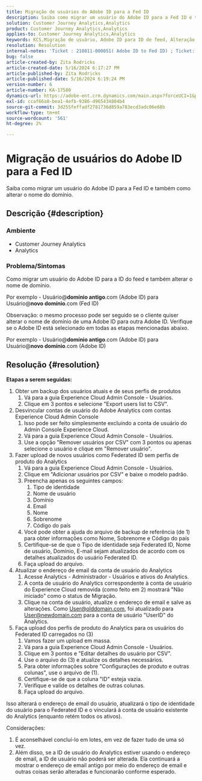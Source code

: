 ```yaml
---
title: Migração de usuários do Adobe ID para a Fed ID
description: Saiba como migrar um usuário do Adobe ID para a Fed ID e também como alterar o nome do domínio.
solution: Customer Journey Analytics,Analytics
product: Customer Journey Analytics,Analytics
applies-to: Customer Journey Analytics,Analytics
keywords: KCS,Migração de usuário, Adobe ID para ID de feed, Alteração de domínio
resolution: Resolution
internal-notes: 'Ticket : 210811-000051( Adobe ID to Fed ID) ; Ticket: 210916-000306 (Adobe ID to Adobe ID)'
bug: false
article-created-by: Zita Rodricks
article-created-date: 5/16/2024 6:17:27 PM
article-published-by: Zita Rodricks
article-published-date: 5/16/2024 6:19:24 PM
version-number: 6
article-number: KA-17580
dynamics-url: https://adobe-ent.crm.dynamics.com/main.aspx?forceUCI=1&pagetype=entityrecord&etn=knowledgearticle&id=75fa3a89-b013-ef11-9f89-6045bd0298d4
exl-id: ccaf66a8-bea1-4efb-9386-d965434804b4
source-git-commit: 3d255feffadf2781736d859a783ecd3adc06e68b
workflow-type: tm+mt
source-wordcount: '561'
ht-degree: 2%

---
```


# Migração de usuários do Adobe ID para a Fed ID


Saiba como migrar um usuário do Adobe ID para a Fed ID e também como alterar o nome do domínio.

## Descrição {#description}


### <b>Ambiente</b>

- Customer Journey Analytics
- Analytics




### <b>Problema/Sintomas</b>

Como migrar um usuário do Adobe ID para a ID do feed e também alterar o nome de domínio.

Por exemplo - Usuário@<b>domínio antigo</b>.com (Adobe ID) para Usuário@<b>novo domínio</b>.com (Fed ID)



Observação: o mesmo processo pode ser seguido se o cliente quiser alterar o nome de domínio de uma Adobe ID para outra Adobe ID. Verifique se o Adobe ID está selecionado em todas as etapas mencionadas abaixo.

Por exemplo - Usuário@<b>domínio antigo</b>.com (Adobe ID) para Usuário@<b>novo domínio</b>.com (Adobe ID)


## Resolução {#resolution}

<b>Etapas a serem seguidas:</b>
1. Obter um backup dos usuários atuais e de seus perfis de produtos
   1. Vá para a guia Experience Cloud Admin Console - Usuários.
   2. Clique em 3 pontos e selecione &quot;Export users list to CSV&quot;.
2. Desvincular contas de usuário do Adobe Analytics com contas Experience Cloud Admin Console
   1. Isso pode ser feito simplesmente excluindo a conta de usuário do Admin Console Experience Cloud.
   2. Vá para a guia Experience Cloud Admin Console - Usuários.
   3. Use a opção &quot;Remover usuários por CSV&quot; com 3 pontos ou apenas selecione o usuário e clique em &quot;Remover usuário&quot;.
3. Fazer upload de novos usuários como Federated ID sem perfis de produto do Analytics
   1. Vá para a guia Experience Cloud Admin Console - Usuários.
   2. Clique em &quot;Adicionar usuários por CSV&quot; e baixe o modelo padrão.
   3. Preencha apenas os seguintes campos:
      1. Tipo de identidade
      2. Nome de usuário
      3. Domínio
      4. Email
      5. Nome
      6. Sobrenome
      7. Código do país
   4. Você pode obter a ajuda do arquivo de backup de referência (de 1) para obter informações como Nome, Sobrenome e Código do país
   5. Certifique-se de que o Tipo de identidade seja Federated ID, Nome de usuário, Domínio, E-mail sejam atualizados de acordo com os detalhes atualizados do usuário Federated ID.
   6. Faça upload do arquivo.
4. Atualizar o endereço de email da conta de usuário do Analytics
   1. Acesse Analytics - Administrador - Usuários e ativos do Analytics.
   2. A conta de usuário do Analytics correspondente à conta de usuário do Experience Cloud removida (como feito em 2) mostrará &quot;Não iniciado&quot; como o status de Migração.
   3. Clique na conta de usuário, atualize o endereço de email e salve as alterações. Como User@olddomain.com, foi atualizado para User@newdomain.com para a conta de usuário &quot;UserID&quot; do Analytics.
5. Faça upload dos perfis de produto do Analytics para os usuários do Federated ID carregados no (3)
   1. Vamos fazer um upload em massa.
   2. Vá para a guia Experience Cloud Admin Console - Usuários.
   3. Clique em 3 pontos e &quot;Editar detalhes do usuário por CSV&quot;.
   4. Use o arquivo do (3) e atualize os detalhes necessários.
   5. Para obter informações sobre &quot;Configurações de produto e outras colunas&quot;, use o arquivo de (1).
   6. Certifique-se de que a coluna &quot;ID&quot; esteja vazia.
   7. Verifique e valide os detalhes de outras colunas.
   8. Faça upload do arquivo.




Isso alterará o endereço de email do usuário, atualizará o tipo de identidade do usuário para o Federated ID e o vinculará à conta de usuário existente do Analytics (enquanto retém todos os ativos).


Considerações:
1. É aconselhável concluí-lo em lotes, em vez de fazer tudo de uma só vez.
2. Além disso, se a ID de usuário do Analytics estiver usando o endereço de email, a ID de usuário não poderá ser alterada. Ela continuará a mostrar o endereço de email antigo por meio do endereço de email e outras coisas serão alteradas e funcionarão conforme esperado.
